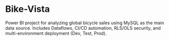 # Bike-Vista
Power BI project for analyzing global bicycle sales using MySQL as the main data source. Includes Dataflows, CI/CD automation, RLS/OLS security, and multi-environment deployment (Dev, Test, Prod).
